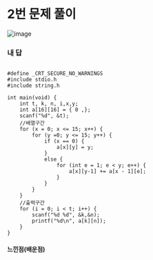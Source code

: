 # 2번 문제 풀이
![image](https://user-images.githubusercontent.com/81015704/119817963-8f14c700-bf29-11eb-919a-22a64997c89f.png)

### 내 답
<pre><code>
#define _CRT_SECURE_NO_WARNINGS
#include stdio.h
#include string.h

int main(void) {
	int t, k, n, i,x,y;
	int a[16][16] = { 0 ,};
	scanf("%d", &t);
	//배열구간
	for (x = 0; x <= 15; x++) {
		for (y =0; y <= 15; y++) {
			if (x == 0) {
				a[x][y] = y;
			}
			else {
				for (int e = 1; e < y; e++) {
					a[x][y-1] += a[x - 1][e];
				}
			}
		}
	}
	//출력구간
	for (i = 0; i < t; i++) {
		scanf("%d %d", &k,&n);
		printf("%d\n", a[k][n]);
	}
}
</code></pre>


#### 느낀점(배운점)
